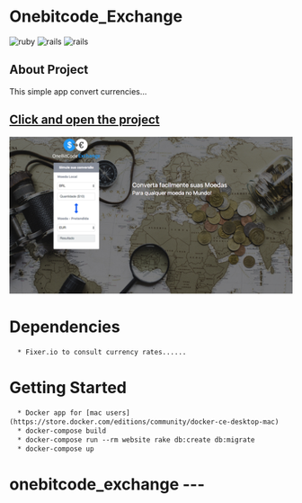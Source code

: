 **Onebitcode_Exchange**
===================

![ruby](https://img.shields.io/badge/Ruby-2.4.1-red.svg)
![rails](https://img.shields.io/badge/Rails-5.1.0-red.svg)
![rails](https://img.shields.io/docker/automated/jrottenberg/ffmpeg.svg)

## About Project

This simple app convert currencies...

## [Click and open the project](http://onebitcode-exchange-bsb.herokuapp.com)

![Onebitcode_ Exchange](https://raw.githubusercontent.com/edsonbatista/onebitcode_exchange/master/app/assets/images/screenshot.png)


# Dependencies
```
  * Fixer.io to consult currency rates......
```

# Getting Started
```
  * Docker app for [mac users](https://store.docker.com/editions/community/docker-ce-desktop-mac)
  * docker-compose build
  * docker-compose run --rm website rake db:create db:migrate
  * docker-compose up
```
# onebitcode_exchange ---
